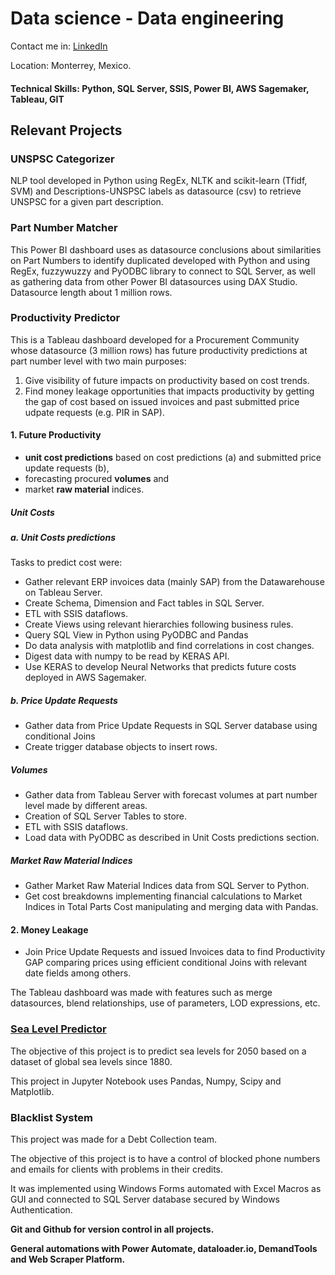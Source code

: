 # Data science - Data engineering

Contact me in:
[LinkedIn](https://www.linkedin.com/in/davhercar/)

Location: Monterrey, Mexico.

#### Technical Skills: Python, SQL Server, SSIS, Power BI, AWS Sagemaker, Tableau, GIT

## Relevant Projects

### **UNSPSC Categorizer**
NLP tool developed in Python using RegEx, NLTK and scikit-learn (Tfidf, SVM) and Descriptions-UNSPSC labels as datasource (csv) to retrieve UNSPSC for a given part description.

### **Part Number Matcher**
This Power BI dashboard uses as datasource conclusions about similarities on Part Numbers to identify duplicated developed with Python and using RegEx, fuzzywuzzy and PyODBC library to connect to SQL Server, as well as gathering data from other Power BI datasources using DAX Studio. Datasource length about 1 million rows.

### **Productivity Predictor**
This is a Tableau dashboard developed for a Procurement Community whose datasource (3 million rows) has future productivity predictions at part number level with two main purposes:
1. Give visibility of future impacts on productivity based on cost trends.
2. Find money leakage opportunities that impacts productivity by getting the gap of cost based on issued invoices and past submitted price udpate requests (e.g. PIR in SAP).

#### 1. Future Productivity
- **unit cost predictions** based on cost predictions (a) and submitted price update requests (b),
- forecasting procured **volumes** and
- market **raw material** indices.

##### Unit Costs

##### a. Unit Costs predictions
Tasks to predict cost were:
- Gather relevant ERP invoices data (mainly SAP) from the Datawarehouse on Tableau Server.
- Create Schema, Dimension and Fact tables in SQL Server.
- ETL with SSIS dataflows. 
- Create Views using relevant hierarchies following business rules.
- Query SQL View in Python using PyODBC and Pandas
- Do data analysis with matplotlib and find correlations in cost changes.
- Digest data with numpy to be read by KERAS API.
- Use KERAS to develop Neural Networks that predicts future costs deployed in AWS Sagemaker.


##### **b. Price Update Requests**
- Gather data from Price Update Requests in SQL Server database using conditional Joins
- Create trigger database objects to insert rows. 


##### Volumes
- Gather data from Tableau Server with forecast volumes at part number level made by different areas.
- Creation of SQL Server Tables to store. 
- ETL with SSIS dataflows.
- Load data with PyODBC as described in Unit Costs predictions section.


##### Market Raw Material Indices
- Gather Market Raw Material Indices data from SQL Server to Python.
- Get cost breakdowns implementing financial calculations to Market Indices in Total Parts Cost manipulating and merging data with Pandas.


#### 2. Money Leakage
- Join Price Update Requests and issued Invoices data to find Productivity GAP comparing prices using efficient conditional Joins with relevant date fields among others.

The Tableau dashboard was made with features such as merge datasources, blend relationships, use of parameters, LOD expressions, etc.

### [Sea Level Predictor](https://github.com/dehercar/sea_level_predictor) 
The objective of this project is to predict sea levels for 2050 based on a dataset of global sea levels since 1880.

This project in Jupyter Notebook uses Pandas, Numpy, Scipy and Matplotlib.


### Blacklist System
This project was made for a Debt Collection team. 

The objective of this project is to have a control of blocked phone numbers and emails for clients with problems in their credits.

It was implemented using Windows Forms automated with Excel Macros as GUI and connected to SQL Server database secured by Windows Authentication.

**Git and Github for version control in all projects.**

**General automations with Power Automate, dataloader.io, DemandTools and Web Scraper Platform.**
